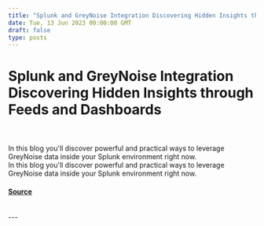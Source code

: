 ```yaml
---
title: "Splunk and GreyNoise Integration Discovering Hidden Insights through Feeds and Dashboards"
date: Tue, 13 Jun 2023 00:00:00 GMT
draft: false
type: posts
---
```

# Splunk and GreyNoise Integration Discovering Hidden Insights through Feeds and Dashboards

<br/>

<br/>
In this blog you'll discover powerful and practical ways to leverage GreyNoise data inside your Splunk environment right now.
<br/>
In this blog you'll discover powerful and practical ways to leverage GreyNoise data inside your Splunk environment right now.

#### [Source](https://www.greynoise.io/blog/splunk-and-greynoise-integration-discovering-hidden-insights-through-feeds-and-dashboards)

<br/>
---
